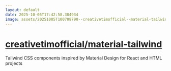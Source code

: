 ```yaml
---
layout: default
date: 2025-10-05T17:42:58.384934
image: assets/20251005T100708790--creativetimofficial--material-tailwind--20251005T101817223--cropped.png
---
```


# [creativetimofficial/material-tailwind](https://github.com/creativetimofficial/material-tailwind)

Tailwind CSS components inspired by Material Design for React and HTML projects
